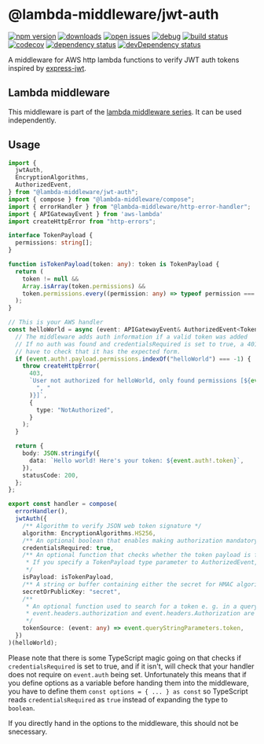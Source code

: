 # @lambda-middleware/jwt-auth

[![npm version](https://badge.fury.io/js/%40lambda-middleware%2Fjwt-auth.svg)](https://npmjs.org/package/@lambda-middleware/jwt-auth)
[![downloads](https://img.shields.io/npm/dw/%40lambda-middleware%2Fjwt-auth.svg)](https://npmjs.org/package/@lambda-middleware/jwt-auth)
[![open issues](https://img.shields.io/github/issues-raw/dbartholomae/lambda-middleware.svg)](https://github.com/dbartholomae/lambda-middleware/issues)
[![debug](https://img.shields.io/badge/debug-blue.svg)](https://github.com/visionmedia/debug#readme)
[![build status](https://github.com/dbartholomae/lambda-middleware/workflows/.github/workflows/build.yml/badge.svg?branch=main)](https://github.com/dbartholomae/lambda-middleware/actions?query=workflow%3A.github%2Fworkflows%2Fbuild.yml)
[![codecov](https://codecov.io/gh/dbartholomae/lambda-middleware/branch/main/graph/badge.svg)](https://codecov.io/gh/dbartholomae/lambda-middleware)
[![dependency status](https://david-dm.org/dbartholomae/lambda-middleware.svg?theme=shields.io)](https://david-dm.org/dbartholomae/lambda-middleware)
[![devDependency status](https://david-dm.org/dbartholomae/lambda-middleware/dev-status.svg)](https://david-dm.org/dbartholomae/lambda-middleware?type=dev)

A middleware for AWS http lambda functions to verify JWT auth tokens inspired by [express-jwt](https://github.com/auth0/express-jwt).

## Lambda middleware

This middleware is part of the [lambda middleware series](https://dbartholomae.github.io/lambda-middleware/). It can be used independently.

## Usage

```typescript
import {
  jwtAuth,
  EncryptionAlgorithms,
  AuthorizedEvent,
} from "@lambda-middleware/jwt-auth";
import { compose } from "@lambda-middleware/compose";
import { errorHandler } from "@lambda-middleware/http-error-handler";
import { APIGatewayEvent } from 'aws-lambda'
import createHttpError from "http-errors";

interface TokenPayload {
  permissions: string[];
}

function isTokenPayload(token: any): token is TokenPayload {
  return (
    token != null &&
    Array.isArray(token.permissions) &&
    token.permissions.every((permission: any) => typeof permission === "string")
  );
}

// This is your AWS handler
const helloWorld = async (event: APIGatewayEvent& AuthorizedEvent<TokenPayload>) => {
  // The middleware adds auth information if a valid token was added
  // If no auth was found and credentialsRequired is set to true, a 401 will be thrown. If auth exists you
  // have to check that it has the expected form.
  if (event.auth!.payload.permissions.indexOf("helloWorld") === -1) {
    throw createHttpError(
      403,
      `User not authorized for helloWorld, only found permissions [${event.auth!.payload.permissions.join(
        ", "
      )}]`,
      {
        type: "NotAuthorized",
      }
    );
  }

  return {
    body: JSON.stringify({
      data: `Hello world! Here's your token: ${event.auth!.token}`,
    }),
    statusCode: 200,
  };
};

export const handler = compose(
  errorHandler(),
  jwtAuth({
    /** Algorithm to verify JSON web token signature */
    algorithm: EncryptionAlgorithms.HS256,
    /** An optional boolean that enables making authorization mandatory */
    credentialsRequired: true,
    /** An optional function that checks whether the token payload is formatted correctly.
     * If you specify a TokenPayload type parameter to AuthorizedEvent, the corresponding type guard must be passed here.
     */
    isPayload: isTokenPayload,
    /** A string or buffer containing either the secret for HMAC algorithms, or the PEM encoded public key for RSA and ECDSA */
    secretOrPublicKey: "secret",
    /**
     * An optional function used to search for a token e. g. in a query string. By default, and as a fall back,
     * event.headers.authorization and event.headers.Authorization are used.
     */
    tokenSource: (event: any) => event.queryStringParameters.token,
  })
)(helloWorld);
```

Please note that there is some TypeScript magic going on that checks if
`credentialsRequired` is set to true, and if it isn't, will check that your handler
does not require on `event.auth` being set. Unfortunately this means that if you
define options as a variable before handing them into the middleware, you have
to define them `const options = { ... } as const` so TypeScript reads
`credentialsRequired` as `true` instead of expanding the type to `boolean`.

If you directly hand in the options to the middleware, this should not be
snecessary.
